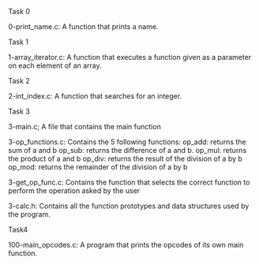 Task 0

0-print_name.c: A function that prints a name.

Task 1

1-array_iterator.c: A function that executes a function given as a parameter on each element of an array.

Task 2

2-int_index.c: A function that searches for an integer.

Task 3

3-main.c; A file that contains the main function

3-op_functions.c: Contains the 5 following functions:
op_add: returns the sum of a and b
op_sub: returns the difference of a and b.
op_mul: returns the product of a and b
op_div: returns the result of the division of a by b
op_mod: returns the remainder of the division of a by b

3-get_op_func.c: Contains the function that selects the correct function to perform the operation asked by the user

3-calc.h: Contains all the function prototypes and data structures used by the program.

Task4

100-main_opcodes.c: A program that prints the opcodes of its own main function.
